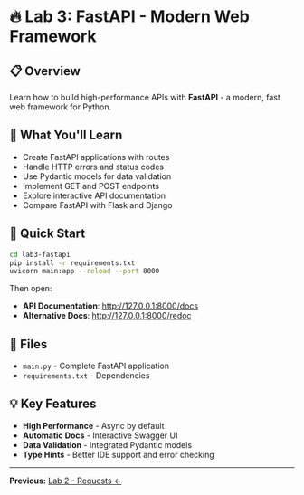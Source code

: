 # 🔥 Lab 3: FastAPI - Modern Web Framework

## 📋 Overview
Learn how to build high-performance APIs with **FastAPI** - a modern, fast web framework for Python.

## 🎯 What You'll Learn
- Create FastAPI applications with routes
- Handle HTTP errors and status codes
- Use Pydantic models for data validation
- Implement GET and POST endpoints
- Explore interactive API documentation
- Compare FastAPI with Flask and Django

## 🚀 Quick Start

```bash
cd lab3-fastapi
pip install -r requirements.txt
uvicorn main:app --reload --port 8000
```

Then open:
- **API Documentation**: http://127.0.0.1:8000/docs
- **Alternative Docs**: http://127.0.0.1:8000/redoc

## 📁 Files
- `main.py` - Complete FastAPI application
- `requirements.txt` - Dependencies

## 💡 Key Features
- **High Performance** - Async by default
- **Automatic Docs** - Interactive Swagger UI
- **Data Validation** - Integrated Pydantic models
- **Type Hints** - Better IDE support and error checking

---

**Previous:** [Lab 2 - Requests ←](../lab2-requests)